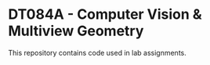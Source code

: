 # DT084A - Computer Vision & Multiview Geometry
This repository contains code used in lab assignments.
